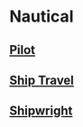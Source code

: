 # Nautical

## [Pilot](Pilot.md)

## [Ship Travel](Ship%20Travel.md)

## [Shipwright](Shipwright.md)
